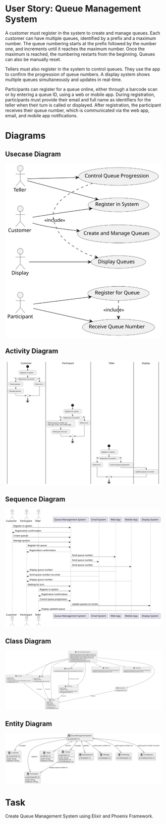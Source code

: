 # User Story: Queue Management System

A customer must register in the system to create and manage queues. Each customer can have multiple queues, identified by a prefix and a maximum number. The queue numbering starts at the prefix followed by the number one, and increments until it reaches the maximum number. Once the maximum is reached, the numbering restarts from the beginning. Queues can also be manually reset.

Tellers must also register in the system to control queues. They use the app to confirm the progression of queue numbers. A display system shows multiple queues simultaneously and updates in real-time.

Participants can register for a queue online, either through a barcode scan or by entering a queue ID, using a web or mobile app. During registration, participants must provide their email and full name as identifiers for the teller when their turn is called or displayed. After registration, the participant receives their queue number, which is communicated via the web app, email, and mobile app notifications.

# Diagrams
## Usecase Diagram
![usecase diagram](out/usecase/usecase.svg)

## Activity Diagram
![activity diagram](out/activity/activity.svg)

## Sequence Diagram
![sequence diagram](out/sequence/sequence.svg)

## Class Diagram
![class diagram](out/class/class.svg)

## Entity Diagram 
![entity diagram](out/entity/entity.svg)

# Task
Create Queue Management System using Elixir and Phoenix Framework.